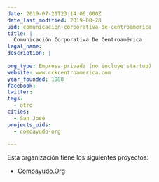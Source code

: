 ```yaml
---
date: 2019-07-21T23:14:06.000Z
date_last_modified: 2019-08-28
uid: comunicacion-corporativa-de-centroamerica
title: |
  Comunicación Corporativa De Centroamérica
legal_name: 
description: |
  
org_type: Empresa privada (no incluye startup)
website: www.cckcentroamerica.com
year_founded: 1988
facebook: 
twitter: 
tags:
  - otro
cities: 
  - San José
projects_uids:
  - comoayudo-org

---
```


Esta organización tiene los siguientes proyectos:

- [Comoayudo.Org](/proyectos/comoayudo-org)

